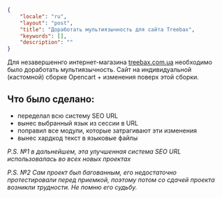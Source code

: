 ```json
{
	"locale": "ru",
	"layout": "post",
	"title": "Доработать мультиязычность для сайта Treebax",
	"keywords": [],
	"description": ""
}
```

Для незавершеннго интернет-магазина [treebax.com.ua](https://treebax.com.ua) необходимо было доработать мультиязычность. Сайт на индивидуальной (кастомной) сборке Opencart + изменения поверх этой сборки.

## Что было сделано:

* переделал всю систему SEO URL
* вынес выбранный язык из сессии в URL
* поправил все модули, которые затрагивают эти изменения
* вынес хардкод текст в языковые файлы

*P.S. №1 в дальнейшем, эта улучшенная система SEO URL использовалась во всех новых проектах*

*P.S. №2 Сам проект был багованным, его недостаточно протестировали перед приемкой, поэтому потом со сдачей проекта возникли трудности. Не помню его судьбу.*